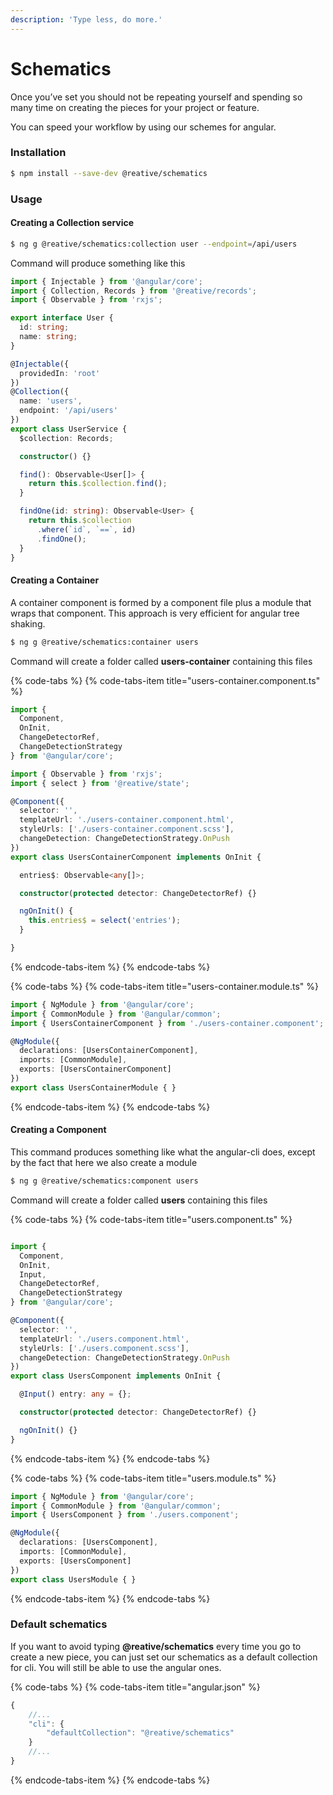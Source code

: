 ```yaml
---
description: 'Type less, do more.'
---
```


# Schematics

Once you’ve set you should not be repeating yourself and spending so many time on creating the pieces for your project or feature.

You can speed your workflow by using our schemes for angular.

### Installation

```bash
$ npm install --save-dev @reative/schematics
```

### Usage

#### Creating a Collection service

```bash
$ ng g @reative/schematics:collection user --endpoint=/api/users
```

Command will produce something like this

```typescript
import { Injectable } from '@angular/core';
import { Collection, Records } from '@reative/records';
import { Observable } from 'rxjs';

export interface User {
  id: string;
  name: string;
}

@Injectable({
  providedIn: 'root'
})
@Collection({
  name: 'users',
  endpoint: '/api/users'
})
export class UserService {
  $collection: Records;

  constructor() {}

  find(): Observable<User[]> {
    return this.$collection.find();
  }

  findOne(id: string): Observable<User> {
    return this.$collection
      .where(`id`, `==`, id)
      .findOne();
  }
}
```



#### Creating a Container

A container component is formed by a component file plus a module that wraps that component. This approach is very efficient for angular tree shaking.

```bash
$ ng g @reative/schematics:container users
```

Command will create a folder called **users-container** containing this files

{% code-tabs %}
{% code-tabs-item title="users-container.component.ts" %}
```typescript
import {
  Component,
  OnInit,
  ChangeDetectorRef,
  ChangeDetectionStrategy
} from '@angular/core';

import { Observable } from 'rxjs';
import { select } from '@reative/state';

@Component({
  selector: '',
  templateUrl: './users-container.component.html',
  styleUrls: ['./users-container.component.scss'],
  changeDetection: ChangeDetectionStrategy.OnPush
})
export class UsersContainerComponent implements OnInit {

  entries$: Observable<any[]>;

  constructor(protected detector: ChangeDetectorRef) {}

  ngOnInit() {
    this.entries$ = select('entries');
  }

}

```
{% endcode-tabs-item %}
{% endcode-tabs %}

{% code-tabs %}
{% code-tabs-item title="users-container.module.ts" %}
```typescript
import { NgModule } from '@angular/core';
import { CommonModule } from '@angular/common';
import { UsersContainerComponent } from './users-container.component';

@NgModule({
  declarations: [UsersContainerComponent],
  imports: [CommonModule],
  exports: [UsersContainerComponent]
})
export class UsersContainerModule { }
```
{% endcode-tabs-item %}
{% endcode-tabs %}



#### Creating a Component

This command produces something like what the angular-cli does, except by the fact that here we also create a module

```bash
$ ng g @reative/schematics:component users
```

Command will create a folder called **users** containing this files

{% code-tabs %}
{% code-tabs-item title="users.component.ts" %}
```typescript

import {
  Component,
  OnInit,
  Input,
  ChangeDetectorRef,
  ChangeDetectionStrategy
} from '@angular/core';

@Component({
  selector: '',
  templateUrl: './users.component.html',
  styleUrls: ['./users.component.scss'],
  changeDetection: ChangeDetectionStrategy.OnPush
})
export class UsersComponent implements OnInit {

  @Input() entry: any = {};

  constructor(protected detector: ChangeDetectorRef) {}

  ngOnInit() {}
}

```
{% endcode-tabs-item %}
{% endcode-tabs %}

{% code-tabs %}
{% code-tabs-item title="users.module.ts" %}
```typescript
import { NgModule } from '@angular/core';
import { CommonModule } from '@angular/common';
import { UsersComponent } from './users.component';

@NgModule({
  declarations: [UsersComponent],
  imports: [CommonModule],
  exports: [UsersComponent]
})
export class UsersModule { }
```
{% endcode-tabs-item %}
{% endcode-tabs %}



### Default schematics

If you want to avoid typing **@reative/schematics** every time you go to create a new piece, you can just set our schematics as a default collection for cli. You will still be able to use the angular ones. 

{% code-tabs %}
{% code-tabs-item title="angular.json" %}
```javascript
{
    //...
    "cli": {
        "defaultCollection": "@reative/schematics"
    }
    //...
}
```
{% endcode-tabs-item %}
{% endcode-tabs %}

